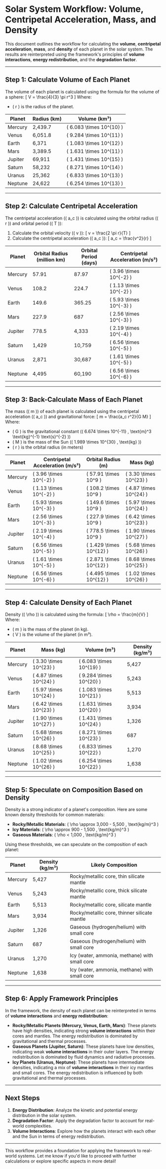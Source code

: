 # Solar System Workflow: Volume, Centripetal Acceleration, Mass, and Density

This document outlines the workflow for calculating the **volume**, **centripetal acceleration**, **mass**, and **density** of each planet in the solar system. The results are reinterpreted using the framework's principles of **volume interactions**, **energy redistribution**, and the **degradation factor**.

---

## **Step 1: Calculate Volume of Each Planet**

The volume of each planet is calculated using the formula for the volume of a sphere:
\[
V = \frac{4}{3} \pi r^3
\]
Where:
- \( r \) is the radius of the planet.

| Planet   | Radius (km) | Volume (km³)          |
|----------|-------------|-----------------------|
| Mercury  | 2,439.7     | \( 6.083 \times 10^{10} \) |
| Venus    | 6,051.8     | \( 9.284 \times 10^{11} \) |
| Earth    | 6,371       | \( 1.083 \times 10^{12} \) |
| Mars     | 3,389.5     | \( 1.631 \times 10^{11} \) |
| Jupiter  | 69,911      | \( 1.431 \times 10^{15} \) |
| Saturn   | 58,232      | \( 8.271 \times 10^{14} \) |
| Uranus   | 25,362      | \( 6.833 \times 10^{13} \) |
| Neptune  | 24,622      | \( 6.254 \times 10^{13} \) |

---

## **Step 2: Calculate Centripetal Acceleration**

The centripetal acceleration (\( a_c \)) is calculated using the orbital radius (\( r \)) and orbital period (\( T \)):
1. Calculate the orbital velocity (\( v \)):
   \[
   v = \frac{2 \pi r}{T}
   \]
2. Calculate the centripetal acceleration (\( a_c \)):
   \[
   a_c = \frac{v^2}{r}
   \]

| Planet   | Orbital Radius (million km) | Orbital Period (days) | Centripetal Acceleration (m/s²) |
|----------|-----------------------------|-----------------------|----------------------------------|
| Mercury  | 57.91                       | 87.97                 | \( 3.96 \times 10^{-2} \)        |
| Venus    | 108.2                       | 224.7                 | \( 1.13 \times 10^{-2} \)        |
| Earth    | 149.6                       | 365.25                | \( 5.93 \times 10^{-3} \)        |
| Mars     | 227.9                       | 687                   | \( 2.56 \times 10^{-3} \)        |
| Jupiter  | 778.5                       | 4,333                 | \( 2.19 \times 10^{-4} \)        |
| Saturn   | 1,429                       | 10,759                | \( 6.56 \times 10^{-5} \)        |
| Uranus   | 2,871                       | 30,687                | \( 1.61 \times 10^{-5} \)        |
| Neptune  | 4,495                       | 60,190                | \( 6.56 \times 10^{-6} \)        |

---

## **Step 3: Back-Calculate Mass of Each Planet**

The mass (\( m \)) of each planet is calculated using the centripetal acceleration (\( a_c \)) and gravitational force:
\[
m = \frac{a_c r^2}{G M}
\]
Where:
- \( G \) is the gravitational constant (\( 6.674 \times 10^{-11} \, \text{m}^3 \text{kg}^{-1} \text{s}^{-2} \))
- \( M \) is the mass of the Sun (\( 1.989 \times 10^{30} \, \text{kg} \))
- \( r \) is the orbital radius (in meters)

| Planet   | Centripetal Acceleration (m/s²) | Orbital Radius (m)       | Mass (kg)          |
|----------|----------------------------------|--------------------------|--------------------|
| Mercury  | \( 3.96 \times 10^{-2} \)        | \( 57.91 \times 10^9 \)  | \( 3.30 \times 10^{23} \) |
| Venus    | \( 1.13 \times 10^{-2} \)        | \( 108.2 \times 10^9 \)  | \( 4.87 \times 10^{24} \) |
| Earth    | \( 5.93 \times 10^{-3} \)        | \( 149.6 \times 10^9 \)  | \( 5.97 \times 10^{24} \) |
| Mars     | \( 2.56 \times 10^{-3} \)        | \( 227.9 \times 10^9 \)  | \( 6.42 \times 10^{23} \) |
| Jupiter  | \( 2.19 \times 10^{-4} \)        | \( 778.5 \times 10^9 \)  | \( 1.90 \times 10^{27} \) |
| Saturn   | \( 6.56 \times 10^{-5} \)        | \( 1.429 \times 10^{12} \)| \( 5.68 \times 10^{26} \) |
| Uranus   | \( 1.61 \times 10^{-5} \)        | \( 2.871 \times 10^{12} \)| \( 8.68 \times 10^{25} \) |
| Neptune  | \( 6.56 \times 10^{-6} \)        | \( 4.495 \times 10^{12} \)| \( 1.02 \times 10^{26} \) |

---

## **Step 4: Calculate Density of Each Planet**

Density (\( \rho \)) is calculated using the formula:
\[
\rho = \frac{m}{V}
\]
Where:
- \( m \) is the mass of the planet (in kg).
- \( V \) is the volume of the planet (in m³).

| Planet   | Mass (kg)          | Volume (m³)          | Density (kg/m³) |
|----------|--------------------|----------------------|------------------|
| Mercury  | \( 3.30 \times 10^{23} \) | \( 6.083 \times 10^{19} \) | 5,427           |
| Venus    | \( 4.87 \times 10^{24} \) | \( 9.284 \times 10^{20} \) | 5,243           |
| Earth    | \( 5.97 \times 10^{24} \) | \( 1.083 \times 10^{21} \) | 5,513           |
| Mars     | \( 6.42 \times 10^{23} \) | \( 1.631 \times 10^{20} \) | 3,934           |
| Jupiter  | \( 1.90 \times 10^{27} \) | \( 1.431 \times 10^{24} \) | 1,326           |
| Saturn   | \( 5.68 \times 10^{26} \) | \( 8.271 \times 10^{23} \) | 687             |
| Uranus   | \( 8.68 \times 10^{25} \) | \( 6.833 \times 10^{22} \) | 1,270           |
| Neptune  | \( 1.02 \times 10^{26} \) | \( 6.254 \times 10^{22} \) | 1,638           |

---

## **Step 5: Speculate on Composition Based on Density**

Density is a strong indicator of a planet's composition. Here are some known density thresholds for common materials:
- **Rocky/Metallic Materials**: \( \rho \approx 3,000 - 5,500 \, \text{kg/m}^3 \)
- **Icy Materials**: \( \rho \approx 900 - 1,500 \, \text{kg/m}^3 \)
- **Gaseous Materials**: \( \rho < 1,000 \, \text{kg/m}^3 \)

Using these thresholds, we can speculate on the composition of each planet:

| Planet   | Density (kg/m³) | Likely Composition                          |
|----------|-----------------|---------------------------------------------|
| Mercury  | 5,427           | Rocky/metallic core, thin silicate mantle   |
| Venus    | 5,243           | Rocky/metallic core, thick silicate mantle  |
| Earth    | 5,513           | Rocky/metallic core, silicate mantle        |
| Mars     | 3,934           | Rocky/metallic core, thinner silicate mantle|
| Jupiter  | 1,326           | Gaseous (hydrogen/helium) with small core   |
| Saturn   | 687             | Gaseous (hydrogen/helium) with small core   |
| Uranus   | 1,270           | Icy (water, ammonia, methane) with small core |
| Neptune  | 1,638           | Icy (water, ammonia, methane) with small core |

---

## **Step 6: Apply Framework Principles**

In the framework, the density of each planet can be reinterpreted in terms of **volume interactions** and **energy redistribution**:
- **Rocky/Metallic Planets (Mercury, Venus, Earth, Mars)**: These planets have high densities, indicating strong **volume interactions** within their cores and mantles. The energy redistribution is dominated by gravitational and thermal processes.
- **Gaseous Planets (Jupiter, Saturn)**: These planets have low densities, indicating weak **volume interactions** in their outer layers. The energy redistribution is dominated by fluid dynamics and radiative processes.
- **Icy Planets (Uranus, Neptune)**: These planets have intermediate densities, indicating a mix of **volume interactions** in their icy mantles and small cores. The energy redistribution is influenced by both gravitational and thermal processes.

---

## **Next Steps**
1. **Energy Distribution**: Analyze the kinetic and potential energy distribution in the solar system.
2. **Degradation Factor**: Apply the degradation factor to account for real-world complexities.
3. **Volume Interactions**: Explore how the planets interact with each other and the Sun in terms of energy redistribution.

---

This workflow provides a foundation for applying the framework to real-world systems. Let me know if you'd like to proceed with further calculations or explore specific aspects in more detail!